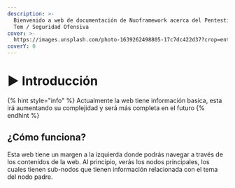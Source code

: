 ```yaml
---
description: >-
  Bienvenido a web de documentación de Nuoframework acerca del Pentesting en Red
  Tem / Seguridad Ofensiva
cover: >-
  https://images.unsplash.com/photo-1639262498805-17c7dc422d37?crop=entropy&cs=srgb&fm=jpg&ixid=M3wxOTcwMjR8MHwxfHNlYXJjaHw4fHxtYXRyaXh8ZW58MHx8fHwxNzE5OTQ3OTM5fDA&ixlib=rb-4.0.3&q=85
coverY: 0
---
```


# ▶️ Introducción

{% hint style="info" %}
Actualmente la web tiene información basica, esta irá aumentando su complejidad y será más completa en el futuro
{% endhint %}

## ¿Cómo funciona?

Esta web tiene un margen a la izquierda donde podrás navegar a través de los contenidos de la web. Al principio, verás los nodos principales, los cuales tienen sub-nodos que tienen información relacionada con el tema del nodo padre.
